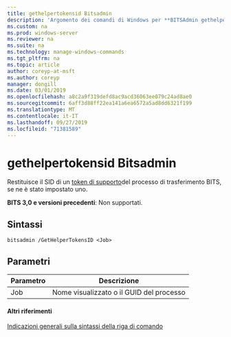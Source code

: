 ```yaml
---
title: gethelpertokensid Bitsadmin
description: 'Argomento dei comandi di Windows per **BITSAdmin gethelpertokensid** : restituisce il SID del token helper di un processo di trasferimento BITS, se impostato.'
ms.custom: na
ms.prod: windows-server
ms.reviewer: na
ms.suite: na
ms.technology: manage-windows-commands
ms.tgt_pltfrm: na
ms.topic: article
author: coreyp-at-msft
ms.author: coreyp
manager: dongill
ms.date: 03/01/2019
ms.openlocfilehash: a8c2a9f319defd8ac9acd36063ee079c24ad8ae0
ms.sourcegitcommit: 6aff3d88ff22ea141a6ea6572a5ad8dd6321f199
ms.translationtype: MT
ms.contentlocale: it-IT
ms.lasthandoff: 09/27/2019
ms.locfileid: "71381589"
---
```

# <a name="bitsadmin-gethelpertokensid"></a>gethelpertokensid Bitsadmin

Restituisce il SID di un [token di supporto](/windows/desktop/bits/helper-tokens-for-bits-transfer-jobs)del processo di trasferimento BITS, se ne è stato impostato uno.

**BITS 3,0 e versioni precedenti**: Non supportati.

## <a name="syntax"></a>Sintassi

```
bitsadmin /GetHelperTokensID <Job>
```

## <a name="parameters"></a>Parametri

|Parametro|Descrizione|
|---------|-----------|
|Job|Nome visualizzato o il GUID del processo|

#### <a name="additional-references"></a>Altri riferimenti

[Indicazioni generali sulla sintassi della riga di comando](command-line-syntax-key.md)

